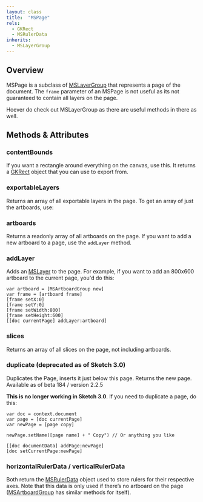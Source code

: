 ```yaml
---
layout: class
title:  "MSPage"
rels:
  - GKRect
  - MSRulerData
inherits:
  - MSLayerGroup
---
```


## Overview

MSPage is a subclass of [MSLayerGroup](MSLayerGroup.html) that represents a page of the document.
The `frame` parameter of an MSPage is not useful as its not guaranteed to contain all layers on the page.

Hoever do check out MSLayerGroup as there are useful methods in there as well.

## Methods & Attributes

### contentBounds

If you want a rectangle around everything on the canvas, use this. It returns a [GKRect](GKRect.html) object that you can use to export from.

### exportableLayers

Returns an array of all exportable layers in the page. To get an array of just the artboards, use:

### artboards

Returns a readonly array of all artboards on the page. If you want to add a new artboard to a page, use the `addLayer` method.

### addLayer

Adds an [MSLayer](MSLayer.html) to the page. For example, if you want to add an 800x600 artboard to the current page, you'd do this:

    var artboard = [MSArtboardGroup new]
    var frame = [artboard frame]
    [frame setX:0]
    [frame setY:0]
    [frame setWidth:800]
    [frame setHeight:600]
    [[doc currentPage] addLayer:artboard]

### slices

Returns an array of all slices on the page, not including artboards.

### duplicate (deprecated as of Sketch 3.0)

Duplicates the Page, inserts it just below this page. Returns the new page.
Available as of beta 184 / version 2.2.5

**This is no longer working in Sketch 3.0**. If you need to duplicate a page, do this:

	var doc = context.document
    var page = [doc currentPage]
    var newPage = [page copy]

    newPage.setName([page name] + " Copy") // Or anything you like

    [[doc documentData] addPage:newPage]
    [doc setCurrentPage:newPage]


### horizontalRulerData / verticalRulerData

Both return the [MSRulerData](MSRulerData.html) object used to store rulers for their respective axes. Note that this data is only used if there’s no artboard on the page ([MSArtboardGroup](MSArtboardGroup.html) has similar methods for itself).
